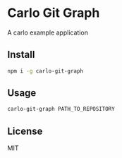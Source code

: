# Carlo Git Graph

A carlo example application

## Install

```sh
npm i -g carlo-git-graph
```

## Usage

```sh
carlo-git-graph PATH_TO_REPOSITORY
```

## License
MIT

